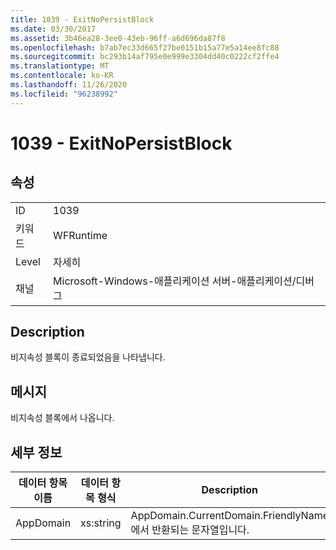 ```yaml
---
title: 1039 - ExitNoPersistBlock
ms.date: 03/30/2017
ms.assetid: 3b46ea28-3ee0-43eb-96ff-a6d696da87f8
ms.openlocfilehash: b7ab7ec33d665f27be0151b15a77e5a14ee8fc88
ms.sourcegitcommit: bc293b14af795e0e999e3304dd40c0222cf2ffe4
ms.translationtype: MT
ms.contentlocale: ko-KR
ms.lasthandoff: 11/26/2020
ms.locfileid: "96238992"
---
```

# <a name="1039---exitnopersistblock"></a>1039 - ExitNoPersistBlock

## <a name="properties"></a>속성  
  
|||  
|-|-|  
|ID|1039|  
|키워드|WFRuntime|  
|Level|자세히|  
|채널|Microsoft-Windows-애플리케이션 서버-애플리케이션/디버그|  
  
## <a name="description"></a>Description  

 비지속성 블록이 종료되었음을 나타냅니다.  
  
## <a name="message"></a>메시지  

 비지속성 블록에서 나옵니다.  
  
## <a name="details"></a>세부 정보  
  
|데이터 항목 이름|데이터 항목 형식|Description|  
|--------------------|--------------------|-----------------|  
|AppDomain|xs:string|AppDomain.CurrentDomain.FriendlyName에서 반환되는 문자열입니다.|
